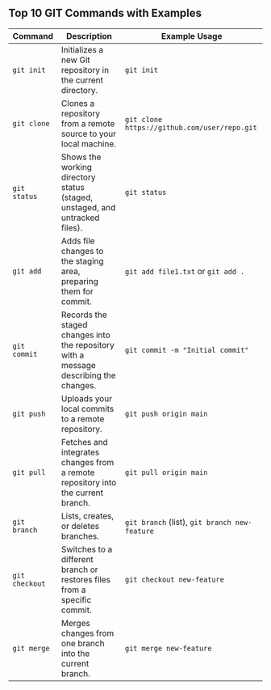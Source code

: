 ## Top 10 GIT Commands with Examples

| Command                | Description                                                                                     | Example Usage                                |
|------------------------|-------------------------------------------------------------------------------------------------|----------------------------------------------|
| `git init`             | Initializes a new Git repository in the current directory.                                       | `git init`                                   |
| `git clone`            | Clones a repository from a remote source to your local machine.                                  | `git clone https://github.com/user/repo.git` |
| `git status`           | Shows the working directory status (staged, unstaged, and untracked files).                      | `git status`                                 |
| `git add`              | Adds file changes to the staging area, preparing them for commit.                                | `git add file1.txt` or `git add .`           |
| `git commit`           | Records the staged changes into the repository with a message describing the changes.            | `git commit -m "Initial commit"`             |
| `git push`             | Uploads your local commits to a remote repository.                                               | `git push origin main`                       |
| `git pull`             | Fetches and integrates changes from a remote repository into the current branch.                 | `git pull origin main`                       |
| `git branch`           | Lists, creates, or deletes branches.                                                            | `git branch` (list), `git branch new-feature`|
| `git checkout`         | Switches to a different branch or restores files from a specific commit.                         | `git checkout new-feature`                   |
| `git merge`            | Merges changes from one branch into the current branch.                                          | `git merge new-feature`                      |

